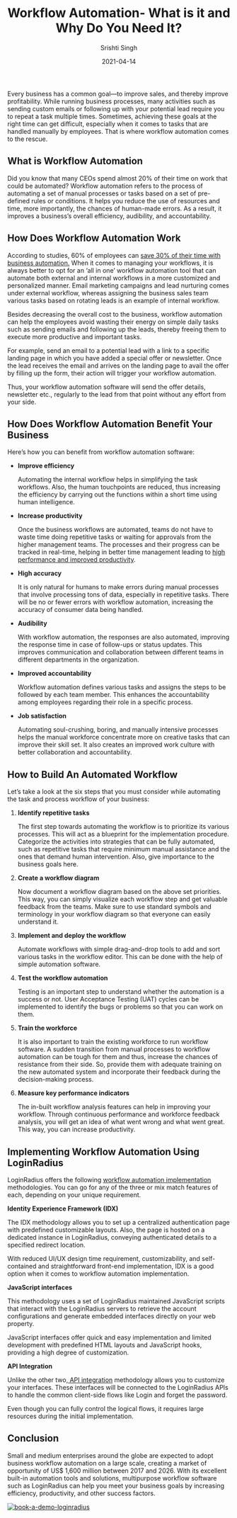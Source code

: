 ﻿---
title: "Workflow Automation- What is it and Why Do You Need It?"
date: "2021-04-14"
coverImage: "what-is-workflow-automation-cover.jpg"
tags: ["loginradius"]
featured: false 
author: "Srishti Singh"
description: "Workflow automation refers to the process of automating a set of manual processes or tasks based on a set of pre-defined rules or conditions. It helps you reduce the use of resources and time, more importantly, the chances of human-made errors. As a result, it improves a business’s overall efficiency, audibility, and accountability."
metatitle: "What is Workflow Automation and Why Do You Need It?"
metadescription: "What is workflow automation and why do you need it. Learn the steps that you must consider while automating tasks and the workflow of your business."
---


Every business has a common goal—to improve sales, and thereby improve profitability. While running business processes, many activities such as sending custom emails or following up with your potential lead require you to repeat a task multiple times. Sometimes, achieving these goals at the right time can get difficult, especially when it comes to tasks that are handled manually by employees. That is where workflow automation comes to the rescue.


## What is Workflow Automation

Did you know that many CEOs spend almost 20% of their time on work that could be automated? Workflow automation refers to the process of automating a set of manual processes or tasks based on a set of pre-defined rules or conditions. It helps you reduce the use of resources and time, more importantly, the chances of human-made errors. As a result, it improves a business’s overall efficiency, audibility, and accountability. 


## How Does Workflow Automation Work

According to studies, 60% of employees can [save 30% of their time with business automation.](https://www.mckinsey.com/business-functions/mckinsey-digital/our-insights/four-fundamentals-of-workplace-automation) When it comes to managing your workflows, it is always better to opt for an ‘all in one’ workflow automation tool that can automate both external and internal workflows in a more customized and personalized manner. Email marketing campaigns and lead nurturing comes under external workflow, whereas assigning the business sales team various tasks based on rotating leads is an example of internal workflow. 

Besides decreasing the overall cost to the business, workflow automation can help the employees avoid wasting their energy on simple daily tasks such as sending emails and following up the leads, thereby freeing them to execute more productive and important tasks. 

For example, send an email to a potential lead with a link to a specific landing page in which you have added a special offer or newsletter.  Once the lead receives the email and arrives on the landing page to avail the offer by filling up the form, their action will trigger your workflow automation. 

Thus, your workflow automation software will send the offer details, newsletter etc., regularly to the lead from that point without any effort from your side.


## How Does Workflow Automation Benefit Your Business

Here’s how you can benefit from workflow automation software:



*   **Improve efficiency**

    Automating the internal workflow helps in simplifying the task workflows. Also, the human touchpoints are reduced, thus increasing the efficiency by carrying out the functions within a short time using human intelligence.

*   **Increase productivity**

    Once the business workflows are automated, teams do not have to waste time doing repetitive tasks or waiting for approvals from the higher management teams. The processes and their progress can be tracked in real-time, helping in better time management leading to [high performance and improved productivity](https://www.loginradius.com/scalability/).

*   **High accuracy**

    It is only natural for humans to make errors during manual processes that involve processing tons of data, especially in repetitive tasks. There will be no or fewer errors with workflow automation, increasing the accuracy of consumer data being handled. 

*   **Audibility**

    With workflow automation, the responses are also automated, improving the response time in case of follow-ups or status updates. This improves communication and collaboration between different teams in different departments in the organization.

*   **Improved accountability**

    Workflow automation defines various tasks and assigns the steps to be followed by each team member. This enhances the accountability among employees regarding their role in a specific process.

*   **Job satisfaction**

    Automating soul-crushing, boring, and manually intensive processes helps the manual workforce concentrate more on creative tasks that can improve their skill set. It also creates an improved work culture with better collaboration and accountability.



## How to Build An Automated Workflow


Let’s take a look at the six steps that you must consider while automating the task and process workflow of your business: 



1. **Identify repetitive tasks**

    The first step towards automating the workflow is to prioritize its various processes. This will act as a blueprint for the implementation procedure. Categorize the activities into strategies that can be fully automated, such as repetitive tasks that require minimum manual assistance and the ones that demand human intervention. Also, give importance to the business goals here.

2. **Create a workflow diagram**

    Now document a workflow diagram based on the above set priorities. This way, you can simply visualize each workflow step and get valuable feedback from the teams. Make sure to use standard symbols and terminology in your workflow diagram so that everyone can easily understand it.

3. **Implement and deploy the workflow**

    Automate workflows with simple drag-and-drop tools to add and sort various tasks in the workflow editor. This can be done with the help of simple automation software.

4. **Test the workflow automation**

    Testing is an important step to understand whether the automation is a success or not. User Acceptance Testing (UAT) cycles can be implemented to identify the bugs or problems so that you can work on them.

5. **Train the workforce**

    It is also important to train the existing workforce to run workflow software. A sudden transition from manual processes to workflow automation can be tough for them and thus, increase the chances of resistance from their side. So, provide them with adequate training on the new automated system and incorporate their feedback during the decision-making process.

6. **Measure key performance indicators**

    The in-built workflow analysis features can help in improving your workflow. Through continuous performance and workforce feedback analysis, you will get an idea of what went wrong and what went great. This way, you can increase productivity.



## Implementing Workflow Automation Using LoginRadius

LoginRadius offers the following [workflow automation implementation](https://www.loginradius.com/docs/api/v2/getting-started/implementation-workflows/) methodologies. You can go for any of the three or mix match features of each, depending on your unique requirement. 

**Identity Experience Framework (IDX)**

The IDX methodology allows you to set up a centralized authentication page with predefined customizable layouts. Also, the page is hosted on a dedicated instance in LoginRadius, conveying authenticated details to a specified redirect location. 

With reduced UI/UX design time requirement, customizability, and self-contained and straightforward front-end implementation, IDX is a good option when it comes to workflow automation implementation.

**JavaScript interfaces**

This methodology uses a set of LoginRadius maintained JavaScript scripts that interact with the LoginRadius servers to retrieve the account configurations and generate embedded interfaces directly on your web property. 

JavaScript interfaces offer quick and easy implementation and limited development with predefined HTML layouts and JavaScript hooks, providing a high degree of customization.

**API Integration**

Unlike the other two,[ API integration](https://www.loginradius.com/identity-api/) methodology allows you to customize your interfaces. These interfaces will be connected to the LoginRadius APIs to handle the common client-side flows like Login and forget the password. 

Even though you can fully control the logical flows, it requires large resources during the initial implementation. 


## Conclusion

Small and medium enterprises around the globe are expected to adopt business workflow automation on a large scale, creating a market of opportunity of US$ 1,600 million between 2017 and 2026. With its excellent built-in automation tools and solutions, multipurpose workflow software such as LoginRadius can help you meet your business goals by increasing efficiency, productivity, and other success factors. 

[![book-a-demo-loginradius](book-a-demo-loginradius.png)](https://www.loginradius.com/book-a-demo/)
